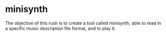 # minisynth
 The objective of this rush is to create a tool called minisynth, able to read in a specific music description file format, and to play it.

